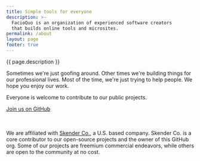 ```yaml
---
title: Simple tools for everyone
description: >-
  FacioQuo is an organization of experienced software creators 
  that builds online tools and microsites.
permalink: /about
layout: page
footer: true
---
```


{{ page.description }}

Sometimes we're just goofing around.  Other times we're building things for our professional lives.  Most of the time, we're just trying to help people.  We hope you enjoy our work.

Everyone is welcome to contribute to our public projects.

<p style="margin-bottom:3rem;"><a button class="fq-button" href="https://github.com/facioquo">Join us on GitHub</a></p>

We are affiliated with [Skender Co.](https://skenderco.com), a U.S. based company.  Skender Co. is a core contributor to our open-source projects and the owner of this GitHub org.  Some of our projects are freemium commercial endeavors, while others are open to the community at no cost.

